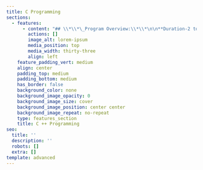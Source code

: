 ```yaml
---
title: C Programming
sections:
  - features:
      - content: "## \\*\\*\_Program Overview:\\*\\*\n\n**Duration-2 to 3 Months**\n\n**Eligibility Criteria – No Eligibility Criteria.**\n\n**Basic concepts provided by Eduprajna Institute.**\n\n**Lifetime Access to Eduprajna Institute LAB(Syllabus Copies , Recorded\_\_ videos)**\n\n**Lifetime doubt clearness.**\n\n**All IT courses Global Certification Available.**\n\n**Placement Support**\n\n**Resume preparation & Soft skill training 1 week**\n\n**project support.**\n\n### **Syllabus:**\n\n⦁\tWhat is C\n\n⦁\tC History\n\n⦁\tC Features\n\n⦁\tC Installations\n\n⦁\tC Program\n\n⦁\tC printf , scanf\n\n⦁\tC compilation process\n\n⦁\tC Variable\n\n⦁\tC Data types\n\n⦁\tC Keywords\n\n⦁\tC Operators\n\n⦁\tC Keywords\n\n##### **C Control Statement**\n\n⦁\tC if-else\r\n⦁\tC switch\r\n⦁\tC For Loop\r\n⦁\tC While Loop\r\n⦁\tC Do-While Loop\r\n⦁\tC Break Statement\r\n⦁\tC Continue Statement\r\n⦁\tC Goto Statement\r\n⦁\tC Comments\n\n##### &#xD;&#xA;**C Functions**\n\n⦁\tC Functions\r\n⦁\tC Call by value & reference\r\n⦁\tC Recursion\n\n##### &#xD;&#xA;**C Arrays**\n\n⦁\tC Array\r\n⦁\t1-D Array\r\n⦁\t2-D Array\r\n⦁\tReturn an Array in C\r\n⦁\tArray to Function\n\n##### **C Pointers**\n\n⦁\tC Pointers\r\n⦁\tC Pointer to Pointer\r\n⦁\tC Pointer Arithmetic\r\n⦁\tsizeof() operator in C\r\n⦁\tconst Pointer in C\r\n⦁\tvoid pointer in C\r\n⦁\tC Dereference Pointer\r\n⦁\tNull Pointer in C\r\n⦁\tC Function Pointer\n\n##### &#xD;&#xA;**C Memory Management**\n\n⦁\tDynamic memory\n\n##### **C Strings**\n\n⦁\tString in C\r\n⦁\tC gets() & puts()\r\n⦁\tC String Functions\r\n⦁\tC strlen()\r\n⦁\tC strcpy()\r\n⦁\tC strcat()\r\n⦁\tC strcmp()\r\n⦁\tC strrev()\r\n⦁\tC strlwr()\r\n⦁\tC strupr()\r\n⦁\tC strstr()\n\n**C Structure Union**\n\n⦁\tC Structure\r\n⦁\ttypedef in C\r\n⦁\tC Array of Structures\r\n⦁\tC Nested Structure\r\n⦁\tStructure Padding in C\r\n⦁\tC Union\r\n⦁\tC Structure Test\n\n##### &#xD;&#xA;**C File Handling**\n\n⦁\tC File Handling\r\n⦁\tC fprintf() fscanf()\r\n⦁\tC fputc() fgetc()\r\n⦁\tC fputs() fgets()\r\n⦁\tC fseek()\r\n⦁\tC rewind()\r\n⦁\tC ftell()\n\n**C++ OOPs Concepts**\n\n\n➢ C++ Object Class\n➢ C++ Constructor\n➢ C++ Copy Constructor\n➢ C++ Destructor\n➢ C++ this Pointer\n➢ C++ static\n➢ C++ Structs\n➢ C++ Enumeration\n➢ C++ Friend Function\n➢ C++ Math Functions\n➢ C++ Inheritance\n➢ C++ Inheritance\n➢ C++ Aggregation\n➢ C++ Polymorphism\n➢ C++ Polymorphism\n➢ C++ Overloading\n➢ C++ Overriding\n➢ C++ Virtual Function\n➢ C++ Abstraction\n➢ C++ Interfaces\n➢ C++ Data Abstraction\n\n**C++ Namespaces**\n\n\nC++ Namespaces\n\n\n** C++ Exceptions**\n\n\nC++ Exception Handling\n\nC++ try/catch\nC++ User-Defined\nC++ Namespace\n\n"
        actions: []
        image_alt: lorem-ipsum
        media_position: top
        media_width: thirty-three
        align: left
    feature_padding_vert: medium
    align: center
    padding_top: medium
    padding_bottom: medium
    has_border: false
    background_color: none
    background_image_opacity: 0
    background_image_size: cover
    background_image_position: center center
    background_image_repeat: no-repeat
    type: features_section
    title: C ++ Programming
seo:
  title: ''
  description: ''
  robots: []
  extra: []
template: advanced
---
```

